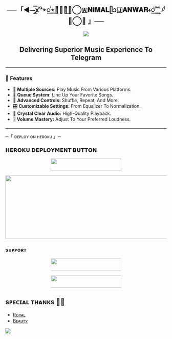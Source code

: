 <h2 align="center">   
    ──「◄⏤͟͞ꭙͯ͢³⋆꯭ꙶ⋆꯭ͣ⋆᭄ͫ͢🍁⃝🇦𝐍𝐈𝐌𝐀𝐋ᥫᩣ🇯𝐀𝐍𝐖𝐀𝐑𐏓꯭ ᷞ ͦ͢ ͮ ͤ𓆪🕊⃝🦋 」──  
   </h2>  
 <p align="center">   
<img src="https://telegra.ph/file/705cdb252720e516fafe7.jpg"

<img src="https://user-images.githubusercontent.com/73097560/115834477-dbab4500-a447-11eb-908a-139a6edaec5c.gif">

<h2 align="center">Delivering Superior Music Experience To Telegram</h2>

---

### 🌟 Features

- 🎵 **Multiple Sources:** Play Music From Various Platforms.
- 📃 **Queue System:** Line Up Your Favorite Songs.
- 🔀 **Advanced Controls:** Shuffle, Repeat, And More.
- 🎛 **Customizable Settings:** From Equalizer To Normalization.
- 📢 **Crystal Clear Audio:** High-Quality Playback.
- 🎚 **Volume Mastery:** Adjust To Your Preferred Loudness.

---

─「 ᴅᴇᴩʟᴏʏ ᴏɴ ʜᴇʀᴏᴋᴜ 」─

<h3> 𝗛𝗘𝗥𝗢𝗞𝗨 𝗗𝗘𝗣𝗟𝗢𝗬𝗠𝗘𝗡𝗧 𝗕𝗨𝗧𝗧𝗢𝗡 </h3>
</h3>

<p align="center"><a href="https://dashboard.heroku.com/new?template=https://github.com/Githubsoniaryan/JanwarMusicRobot"> <img src="https://img.shields.io/badge/Deploy%20On%20Heroku-bringle?style=for-the-badge&logo=heroku" width="220" height="38.45"/></a></p>
<p align="center"><a href="https://dashboard.heroku.com/new?template=https:https://github.com/Githubsoniaryan/JanwarMusicRobot"> <img src="https://graph.org/file/7758e15f135e166b8637d.jpg" width="520" height="198.45"/></a></p>

 ### sᴜᴘᴘᴏʀᴛ
<p align="center"><a href="https://t.me/royalgroupop"> <img src="https://img.shields.io/badge/JOIN-SUPPORT%20GROUP-black?style=for-the-badge&logo=Telegram" width="220" height="38.5"/></a></p>
<p align="center"><a href="https://t.me/itsRareBeautySelenaGomez"> <img src="https://img.shields.io/badge/JOIN-SUPPORT%20CHANNEL-black?style=for-the-badge&logo=Telegram" width="220" height="38.5"/></a></p>

## sᴘᴇᴄɪᴀʟ ᴛʜᴀɴᴋs 🚬🦋

- [Rᴏʏᴀʟ](https://t.me/royalgroupop)
- [Bᴇᴀᴜᴛʏ](https://t.me/itsRareBeautySelenaGomez)


<img src="https://user-images.githubusercontent.com/73097560/115834477-dbab4500-a447-11eb-908a-139a6edaec5c.gif">



